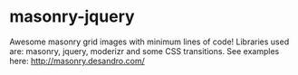 # masonry-jquery
Awesome masonry grid images with minimum lines of code! Libraries used are: masonry, jquery, moderizr and some CSS transitions. See examples here: http://masonry.desandro.com/
